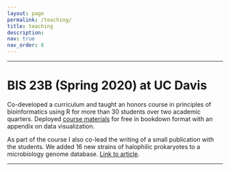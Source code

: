 ```yaml
---
layout: page
permalink: /teaching/
title: teaching
description: 
nav: true
nav_order: 6
---
```



----


# BIS 23B (Spring 2020) at UC Davis

Co-developed a curriculum and taught an honors course in principles of bioinformatics using R for more than 30 students over two academic quarters. 
Deployed [course materials](https://bookdown.org/joelrome88/bis23b/) for free in bookdown format with an appendix on data visualization.

As part of the course I also co-lead the writing of a small publication with the students. We added 16 new strains of halophilic prokaryotes to a microbiology genome database. [Link to article](https://d1wqtxts1xzle7.cloudfront.net/71775904/e01540-19.full-libre.pdf).


----
